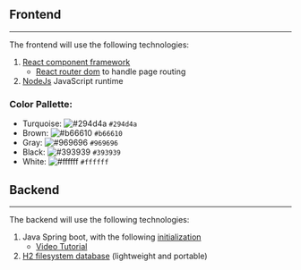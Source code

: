 ## Frontend
---
The frontend will use the following technologies:
1. [React component framework](https://reactjs.org/)
    * [React router dom](https://v5.reactrouter.com/web/guides/quick-start) to handle page routing
1. [NodeJs](https://nodejs.org/en/download/) JavaScript runtime

### Color Pallette:
* Turquoise: ![#294d4a](https://via.placeholder.com/15/294d4a/000000?text=+) `#294d4a`
* Brown: ![#b66610](https://via.placeholder.com/15/b66610/000000?text=+) `#b66610`
* Gray: ![#969696](https://via.placeholder.com/15/969696/000000?text=+) `#969696`
* Black: ![#393939](https://via.placeholder.com/15/393939/000000?text=+) `#393939`
* White: ![#ffffff](https://via.placeholder.com/15/ffffff/000000?text=+) `#ffffff`

## Backend
---
The backend will use the following technologies:
1. Java Spring boot, with the following [initialization](https://start.spring.io/#!type=maven-project&language=java&platformVersion=2.7.4&packaging=jar&jvmVersion=17&groupId=com.tlh&artifactId=api&name=API&description=The%20Little%20Helper%20Backend%20API&packageName=com.tlh.api&dependencies=h2,data-jpa,web)
    * [Video Tutorial](https://www.youtube.com/watch?v=9SGDpanrc8U)
1. [H2 filesystem database](https://h2database.com/) (lightweight and portable)

